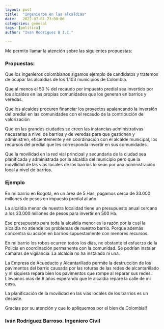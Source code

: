 ```yaml
---
layout: post
title:  "Ingenieros en las alcaldias"
date:   2022-07-01 23:00:00
categories: general
tags: [politica]
author: "Ivan Rodriguez B I.C."

---
```


Me permito llamar la atención sobre las siguientes propuestas:

### Propuestas: 

Que los ingenieros colombianos sigamos ejemplo de candidatos  y tratemos de ocupar las alcaldías de los  1.103 municipios de Colombia.

Que al menos el 50 % del recaudo por impuesto predial sea invertido por los alcaldes en las propias comunidades que los generan en barrios y veredas.

Que los alcaldes procuren financiar los proyectos apalancando la inversión del predial en las comunidades con el recaudo de la contribución de valorización 

Que en las grandes ciudades se creen las instancias administrativas necesarias a nivel de barrios y de veredas para que gestionen y administren, eficientemente y en coordinación con el alcalde municipal, los recursos del predial que les corresponda invertir en sus comunidades.

Que la movilidad en la red vial principal y secundaria de la ciudad sea planificada y administrada por la alcaldia del municipio pero que la movilidad de las vías locales de los barrios lo sean por una  administración local a nivel de barrios.

### Ejemplo

En mi barrio en Bogotá, en un área de 5 Has, pagamos cerca de 33.000 millones de pesos en impuesto predial al año. 

La alcaldía menor de nuestra localidad tiene un presupuesto anual cercano a los 33.000 millones de pesos para invertir en 500 Ha.

Ese presupuesto para toda la alcaldia menor es la razón por la cual la alcaldia no atiende  los problemas de nuestro barrio. Porque además concentra su acción en barrios supuestamente con menores recursos.

En mi barrio los robos ocurren todos los días, no obstante el esfuerzo de la Policía en coordinación permanente con la comunidad. Se podrían instalar cámaras de vigilancia. La alcaldía  no ha instalado ni una.

La Empresa de Acueducto y Alcantarillado permite la destrucción de  los pavimentos del barrio causada por las roturas de las redes de alcantarillado y nI siquiera repara bien los pavimentos que rompe al  reparar sus redes. Llevamos mas de 8 años esperando que le alcaldía repare la calle de mi casa.

La planificación de la movilidad en las vías locales de los barrios es un desaste. 

Gracias por su atención y que lo apliquemos por el bien de Colombia!!


### Iván Rodríguez Barroso. Ingeniero Civil


